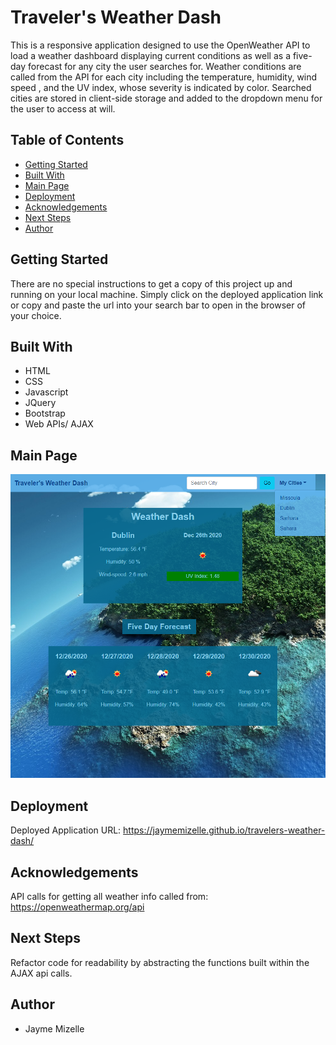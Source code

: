 # Traveler's Weather Dash

This is a responsive application designed to use the OpenWeather API to load a weather dashboard displaying current conditions as well as a five-day forecast for any city the user searches for. Weather conditions are called from the API for each city including the temperature, humidity, wind speed , and the UV index, whose severity is indicated by color.  Searched cities are stored in client-side storage and added to the dropdown menu for the user to access at will.

## Table of Contents
* [Getting Started](#getting-started)
* [Built With](#built-with)
* [Main Page](#main-page)
* [Deployment](#deployment)
* [Acknowledgements](#acknowledgements)
* [Next Steps](#next-steps)
* [Author](#author)


## Getting Started
There are no special instructions to get a copy of this project up and running on your local machine. Simply click on the deployed application link or copy and paste the url into your search bar to open in the browser of your choice.


## Built With

* HTML
* CSS
* Javascript
* JQuery
* Bootstrap
* Web APIs/ AJAX

## Main Page
![application-screenshot](./assets/images/travelers-weather-dash.png)


## Deployment 

Deployed Application URL: https://jaymemizelle.github.io/travelers-weather-dash/

## Acknowledgements
API calls for getting all weather info called from: https://openweathermap.org/api

## Next Steps
Refactor code for readability by abstracting the functions built within the AJAX api calls. 

 ## Author
* Jayme Mizelle
